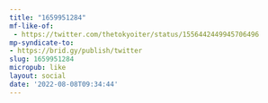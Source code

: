 ```yaml
---
title: "1659951284"
mf-like-of:
 - https://twitter.com/thetokyoiter/status/1556442449945706496
mp-syndicate-to:
- https://brid.gy/publish/twitter
slug: 1659951284
micropub: like
layout: social
date: '2022-08-08T09:34:44'
---
```

